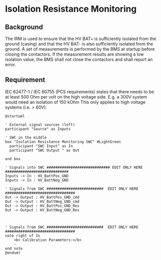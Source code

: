 # Isolation Resistance Monitoring

## Background
The IRM is used to ensure that the HV BAT+ is sufficiently isolated from the ground (casing) and that the HV BAT- is also sufficiently isolated from the ground.
A set of measurements is performed by the BMS at startup before closing the contactors.
If the measurement results are showing a low isolation value, the BMS shall not close the contactors and shall report an error.

## Requirement
IEC 62477-1 / IEC 60755 (PCS requirements) states that there needs to be at least 500 Ohm per volt on the high voltage side. E.g. a 300V system would need an isolation of 150 kOhm
This only applies to high voltage systems (i.e. > 60V).

```puml
@startuml

' External signal sources (left)
participant "Source" as Inputs

' SWC in the middle   
box "Isolation Resistance Monitoring SWC" #LightGreen
  participant "SWC Input" as In
  participant "SWC Output " as Out

end box

' Signals into SWC ############################# EDIT ONLY HERE #############################
Inputs -> In : HV_BattPos_GND
Inputs -> In : HV_BattNeg_GND

' Signals from SWC ##########################  EDIT ONLY HERE ################################
Out -> Output : HV_BattPos_GND_cmd
Out -> Output : HV_BattNeg_GND_cmd
Out -> Output : HV_BattPos_GND_Res
Out -> Output : HV_BattNeg_GND_Res



' Signals from SWC ##########################  EDIT ONLY HERE ################################
note right of In 
    <b> Calibration Parameters:</b>
    - 
end note
@enduml

```
